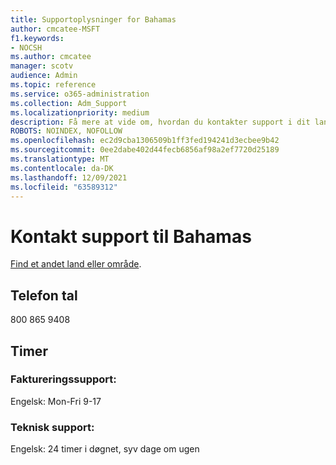 ```yaml
---
title: Supportoplysninger for Bahamas
author: cmcatee-MSFT
f1.keywords:
- NOCSH
ms.author: cmcatee
manager: scotv
audience: Admin
ms.topic: reference
ms.service: o365-administration
ms.collection: Adm_Support
ms.localizationpriority: medium
description: Få mere at vide om, hvordan du kontakter support i dit land eller område.
ROBOTS: NOINDEX, NOFOLLOW
ms.openlocfilehash: ec2d9cba1306509b1ff3fed194241d3ecbee9b42
ms.sourcegitcommit: 0ee2dabe402d44fecb6856af98a2ef7720d25189
ms.translationtype: MT
ms.contentlocale: da-DK
ms.lasthandoff: 12/09/2021
ms.locfileid: "63589312"
---
```

# <a name="contact-support-for-bahamas"></a>Kontakt support til Bahamas

[Find et andet land eller område](../get-help-support.md).

## <a name="phone-number"></a>Telefon tal
800 865 9408

## <a name="hours"></a>Timer
### <a name="billing-support"></a>Faktureringssupport:

Engelsk: Mon-Fri 9-17

### <a name="technical-support"></a>Teknisk support:

Engelsk: 24 timer i døgnet, syv dage om ugen
